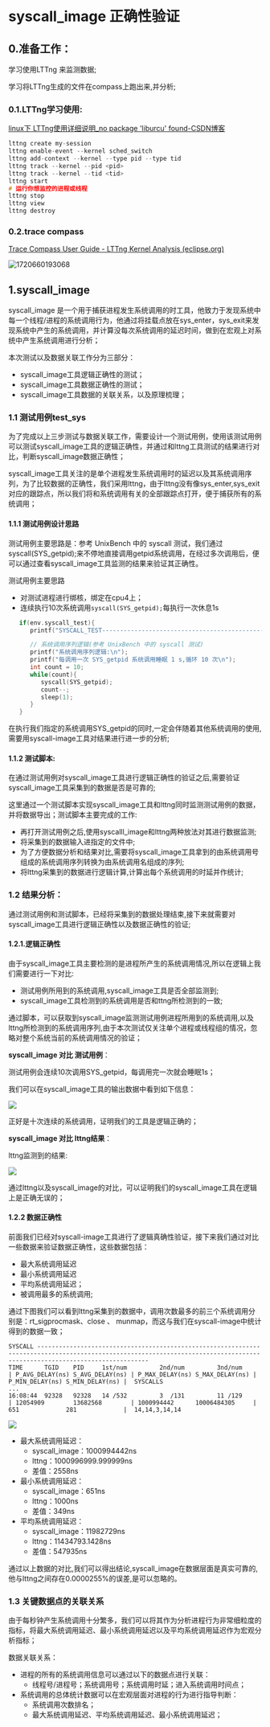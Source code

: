 # syscall_image 正确性验证
## 0.准备工作：

学习使用LTTng 来监测数据;

学习将LTTng生成的文件在compass上跑出来,并分析;

### 0.1.LTTng学习使用:

[linux下 LTTng使用详细说明_no package 'liburcu' found-CSDN博客](https://blog.csdn.net/mao_hui_fei/article/details/120654095)

```c
lttng create my-session
lttng enable-event --kernel sched_switch
lttng add-context --kernel --type pid --type tid
lttng track --kernel --pid <pid>
lttng track --kernel --tid <tid>
lttng start
# 运行你想监控的进程或线程
lttng stop
lttng view
lttng destroy
```

### 0.2.trace compass

[Trace Compass User Guide - LTTng Kernel Analysis (eclipse.org)](https://archive.eclipse.org/tracecompass/doc/stable/org.eclipse.tracecompass.doc.user/LTTng-Kernel-Analysis.html#Control_Flow_View)

![1720660193068](./images/1720660193068.png)


## 1.syscall_image

syscall_image 是一个用于捕获进程发生系统调用的时工具，他致力于发现系统中每一个线程/进程的系统调用行为，他通过将挂载点放在sys_enter，sys_exit来发现系统中产生的系统调用，并计算没每次系统调用的延迟时间，做到在宏观上对系统中产生系统调用进行分析；

本次测试以及数据关联工作分为三部分：

- syscall_image工具逻辑正确性的测试；
- syscall_image工具数据正确性的测试；
- syscall_image工具数据的关联关系，以及原理梳理；

### 1.1 测试用例test_sys

为了完成以上三步测试与数据关联工作，需要设计一个测试用例，使用该测试用例可以测试syscall_image工具的逻辑正确性，并通过和lttng工具测试的结果进行对比，判断syscall_image数据正确性；

syscall_image工具关注的是单个进程发生系统调用时的延迟以及其系统调用序列，为了比较数据的正确性，我们采用lttng，由于lttng没有像sys_enter,sys_exit对应的跟踪点，所以我们将和系统调用有关的全部跟踪点打开，便于捕获所有的系统调用；

#### 1.1.1 测试用例设计思路

测试用例主要思路是：参考 UnixBench 中的 syscall 测试，我们通过syscall(SYS_getpid);来不停地直接调用getpid系统调用，在经过多次调用后，便可以通过查看syscall_image工具监测的结果来验证其正确性。

测试用例主要思路

- 对测试进程进行绑核，绑定在cpu4上；
- 连续执行10次系统调用`syscall(SYS_getpid);`每执行一次休息1s

```c
   if(env.syscall_test){
      printf("SYSCALL_TEST----------------------------------------------\n");

      // 系统调用序列逻辑(参考 UnixBench 中的 syscall 测试)
      printf("系统调用序列逻辑:\n");
      printf("每调用一次 SYS_getpid 系统调用睡眠 1 s,循环 10 次\n");
      int count = 10;
      while(count){
         syscall(SYS_getpid);
         count--;
         sleep(1);
      }
   }
```

在执行我们指定的系统调用SYS_getpid的同时,一定会伴随着其他系统调用的使用,需要用syscall-image工具对结果进行进一步的分析;

#### 1.1.2 测试脚本:

在通过测试用例对syscall_image工具进行逻辑正确性的验证之后,需要验证syscall_image工具采集到的数据是否是可靠的;

这里通过一个测试脚本实现syscall_image工具和lttng同时监测测试用例的数据，并将数据导出；测试脚本主要完成的工作:

- 再打开测试用例之后,使用syscalll_image和lttng两种放法对其进行数据监测;
- 将采集到的数据输入进指定的文件中;
- 为了方便数据分析和结果对比,需要将syscall_image工具拿到的由系统调用号组成的系统调用序列转换为由系统调用名组成的序列;
- 将lttng采集到的数据进行逻辑计算,计算出每个系统调用的时延并作统计;

### 1.2 结果分析：

通过测试用例和测试脚本，已经将采集到的数据处理结束,接下来就需要对syscall_image工具进行逻辑正确性以及数据正确性的验证;

#### 1.2.1.逻辑正确性

由于syscall_image工具主要检测的是进程所产生的系统调用情况,所以在逻辑上我们需要进行一下对比:

- 测试用例所用到的系统调用,syscall_image工具是否全部监测到;
- syscall_image工具检测到的系统调用是否和ttng所检测到的一致;

通过脚本，可以获取到syscall_image监测测试用例进程所用到的系统调用,以及lttng所检测到的系统调用序列,由于本次测试仅关注单个进程或线程组的情况，忽略对整个系统当前的系统调用情况的验证；

**syscall_image 对比 测试用例**：

测试用例会连续10次调用SYS_getpid，每调用完一次就会睡眠1s；

我们可以在syscall_image工具的输出数据中看到如下信息：

![](images/syscall_image数据对比图1.png)

正好是十次连续的系统调用，证明我们的工具是逻辑正确的；

**syscall_image 对比 lttng结果**：

lttng监测到的结果:

![](images/syscall_image数据对比图2.png)

通过lttng以及syscall_image的对比，可以证明我们的syscall_image工具在逻辑上是正确无误的；


#### 1.2.2 数据正确性

前面我们已经对syscall-image工具进行了逻辑真确性验证，接下来我们通过对比一些数据来验证数据正确性，这些数据包括：

- 最大系统调用延迟
- 最小系统调用延迟
- 平均系统调用延迟；
- 被调用最多的系统调用;

通过下图我们可以看到lttng采集到的数据中，调用次数最多的前三个系统调用分别是：rt_sigprocmask、close 、 munmap，而这与我们在syscall-image中统计得到的数据一致；

```shell
SYSCALL ---------------------------------------------------------------------------------------------------------------------------------------------------------------------------
TIME      TGID    PID     1st/num         2nd/num         3nd/num         | P_AVG_DELAY(ns) S_AVG_DELAY(ns) | P_MAX_DELAY(ns) S_MAX_DELAY(ns) | P_MIN_DELAY(ns) S_MIN_DELAY(ns) |  SYSCALLS
...
16:08:44  92328   92328   14 /532         3  /131         11 /129         | 12054909        13682568        | 1000994442      10006484305     | 651             281             |  14,14,3,14,14
```

![](images/syscall_image数据对比图3.png)

- 最大系统调用延迟：
	- syscall_image：1000994442ns
	- lttng：1000996999.999999ns
	- 差值：2558ns
- 最小系统调用延迟：
	- syscall_image：651ns
	- lttng：1000ns
	- 差值：349ns
- 平均系统调用延迟：
	- syscall_image：11982729ns
	- lttng：11434793.1428ns
	- 差值：547935ns

通过以上数据的对比,我们可以得出结论,syscall_image在数据层面是真实可靠的,他与lttng之间存在0.0000255%的误差,是可以忽略的。

### 1.3 关键数据点的关联关系

由于每秒钟产生系统调用十分繁多，我们可以将其作为分析进程行为非常细粒度的指标，将最大系统调用延迟、最小系统调用延迟以及平均系统调用延迟作为宏观分析指标；

数据关联关系：

- 进程的所有的系统调用信息可以通过以下的数据点进行关联：
	- 线程号/进程号；系统调用号；系统调用时延；进入系统调用时间点；
- 系统调用的总体统计数据可以在宏观层面对进程的行为进行指导判断：
	- 系统调用次数排名；
	- 最大系统调用延迟、平均系统调用延迟、最小系统调用延迟；